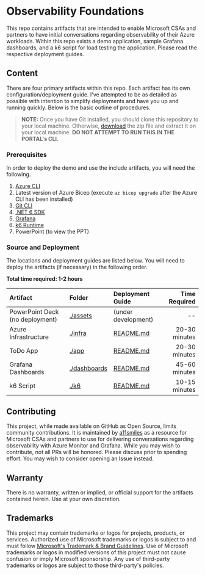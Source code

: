 # Observability Foundations

This repo contains artifacts that are intended to enable Microsoft CSAs and partners to have initial conversations regarding observability of their Azure workloads. Within this repo exists a demo application, sample Grafana dashboards, and a k6 script for load testing the application. Please read the respective deployment guides.

## Content

There are four primary artifacts within this repo. Each artifact has its own configuration/deployment guide. I've attempted to be as detailed as possible with intention to simplify deployments and have you up and running quickly. Below is the basic outline of procedures.

> **NOTE:** Once you have Git installed, you should clone this repository to your local machine. Otherwise, [download](https://github.com/Azure/observability-foundations/archive/refs/heads/main.zip) the zip file and extract it on your local machine. **DO NOT ATTEMPT TO RUN THIS IN THE PORTAL's CLI.**

### Prerequisites

In order to deploy the demo and use the include artifacts, you will need the following.

1. [Azure CLI](https://learn.microsoft.com/cli/azure/install-azure-cli)
2. Latest version of Azure Bicep (execute `az bicep upgrade` after the Azure CLI has been installed)
3. [Git CLI](https://git-scm.com/book/en/v2/Getting-Started-Installing-Git)
4. [.NET 6 SDK](https://dotnet.microsoft.com/download/dotnet/6.0)
5. [Grafana](https://grafana.com/auth/sign-up/create-user)
6. [k6 Runtime](https://k6.io/docs/get-started/installation/)
7. PowerPoint (to view the PPT)

### Source and Deployment

The locations and deployment guides are listed below. You will need to deploy  the artifacts (if necessary) in the following order.
<!-- markdownlint-disable-next-line MD036 -->
**Total time required: 1-2 hours**

| Artifact | Folder | Deployment Guide | Time Required  |
| :-       | :-     | :-               | -:            |
| PowerPoint Deck (no deployment) | [./assets](./assets) | (under development) | -- |
| Azure Infrastructure | [./infra](./infra) | [README.md](./infra/README.md) | 20-30 minutes
| ToDo App | [./app](./app) | [README.md](./app/README.md) | 20-30 minutes
| Grafana Dashboards | [./dashboards](./dashboards) | [README.md](./dashboards/README.md) | 45-60 minutes |
| k6 Script | [./k6](./k6) | [README.md](./k6/README.md) | 10-15 minutes |

## Contributing

This project, while made available on GitHub as Open Source, limits community contributions. It is maintained by [a11smiles](https://github.com/a11smiles) as a resource for Microsoft CSAs and partners to use for delivering conversations regarding observability with Azure Monitor and Grafana. While you may wish to contribute, not all PRs will be honored. Please discuss prior to spending effort. You may wish to consider opening an Issue instead.

## Warranty

There is no warranty, written or implied, or official support for the artifacts contained herein. Use at your own discretion.

## Trademarks

This project may contain trademarks or logos for projects, products, or services. Authorized use of Microsoft trademarks or logos is subject to and must follow [Microsoft's Trademark & Brand Guidelines](https://www.microsoft.com/legal/intellectualproperty/trademarks/usage/general).
Use of Microsoft trademarks or logos in modified versions of this project must not cause confusion or imply Microsoft sponsorship.
Any use of third-party trademarks or logos are subject to those third-party's policies.
